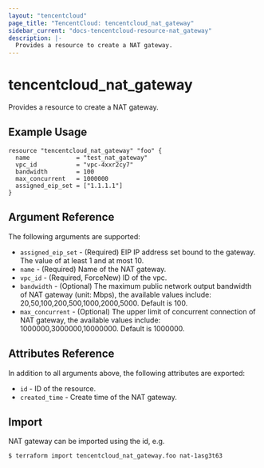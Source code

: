 ```yaml
---
layout: "tencentcloud"
page_title: "TencentCloud: tencentcloud_nat_gateway"
sidebar_current: "docs-tencentcloud-resource-nat_gateway"
description: |-
  Provides a resource to create a NAT gateway.
---
```


# tencentcloud_nat_gateway

Provides a resource to create a NAT gateway.

## Example Usage

```hcl
resource "tencentcloud_nat_gateway" "foo" {
  name             = "test_nat_gateway"
  vpc_id           = "vpc-4xxr2cy7"
  bandwidth        = 100
  max_concurrent   = 1000000
  assigned_eip_set = ["1.1.1.1"]
}
```

## Argument Reference

The following arguments are supported:

* `assigned_eip_set` - (Required) EIP IP address set bound to the gateway. The value of at least 1 and at most 10.
* `name` - (Required) Name of the NAT gateway.
* `vpc_id` - (Required, ForceNew) ID of the vpc.
* `bandwidth` - (Optional) The maximum public network output bandwidth of NAT gateway (unit: Mbps), the available values include: 20,50,100,200,500,1000,2000,5000. Default is 100.
* `max_concurrent` - (Optional) The upper limit of concurrent connection of NAT gateway, the available values include: 1000000,3000000,10000000. Default is 1000000.

## Attributes Reference

In addition to all arguments above, the following attributes are exported:

* `id` - ID of the resource.
* `created_time` - Create time of the NAT gateway.


## Import

NAT gateway can be imported using the id, e.g.

```
$ terraform import tencentcloud_nat_gateway.foo nat-1asg3t63
```

